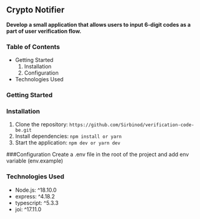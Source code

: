 ## Crypto Notifier

**Develop a small application that allows users to input 6-digit codes as a part of user verification flow.**

### Table of Contents

* Getting Started
   1. Installation
   2. Configuration
* Technologies Used


### Getting Started

### Installation

1. Clone the repository: `https://github.com/Sirbinod/verification-code-be.git`
2. Install dependencies: `npm install or yarn`
3. Start the application: `npm dev or yarn dev`

###Configuration
Create a .env file in the root of the project and add env variable (env.example)

### Technologies Used

* Node.js: ^18.10.0
* express: ^4.18.2
* typescript: ^5.3.3
* joi: ^17.11.0
